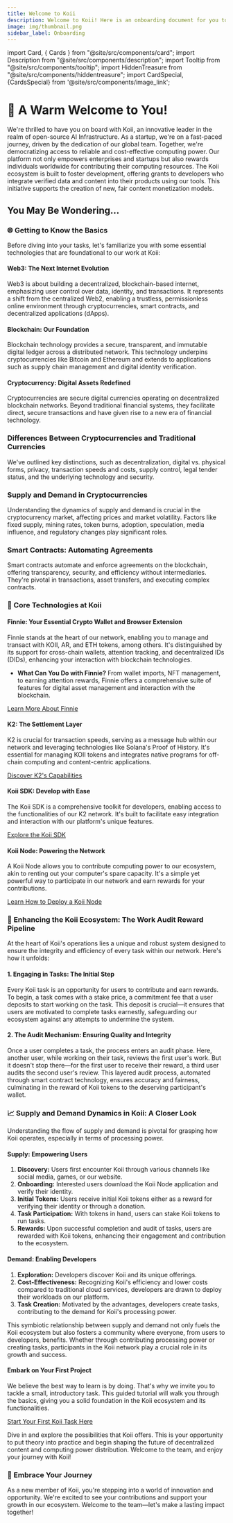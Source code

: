 ```yaml
---
title: Welcome to Koii
description: Welcome to Koii! Here is an onboarding document for you to get started.
image: img/thumbnail.png
sidebar_label: Onboarding
---
```


import Card, { Cards } from "@site/src/components/card";
import Description from "@site/src/components/description";
import Tooltip from "@site/src/components/tooltip";
import HiddenTreasure from "@site/src/components/hiddentreasure";
import CardSpecial, {CardsSpecial} from '@site/src/components/image_link';

# 🎉 A Warm Welcome to You!

We're thrilled to have you on board with Koii, an innovative leader in the realm of open-source AI Infrastructure. As a startup, we're on a fast-paced journey, driven by the dedication of our global team. Together, we're democratizing access to reliable and cost-effective computing power. Our platform not only empowers enterprises and startups but also rewards individuals worldwide for contributing their computing resources. The Koii ecosystem is built to foster development, offering grants to developers who integrate verified data and content into their products using our tools. This initiative supports the creation of new, fair content monetization models.

## You May Be Wondering...

<CardsSpecial>
  <CardSpecial
      title="<h3><p>🛠️ <strong>Koii JavaScript API</strong></p><h3>"
      link="/develop/koii-software-toolkit-sdk/what-is-the-koii-sdk"
      svgName="koiiJSAPI"
      cardPerRow="3"
    />
    <CardSpecial
      title="<h3><p>⚙️ <strong>Koii CLI</strong></p><h3>"
      link="/develop/category/koii-command-line-tool"
      svgName="koiiCLI"
      cardPerRow="3"
    />
  <CardSpecial
      title="<h3><p>💡 <strong>Create a Koii Task</strong></p><h3>"
      link="/develop/write-a-koii-task/task-development-guide/"
      svgName="createKoiiTask"
      cardPerRow="3"
    />
</CardsSpecial>


### 🌐 Getting to Know the Basics

Before diving into your tasks, let's familiarize you with some essential technologies that are foundational to our work at Koii:

#### **Web3: The Next Internet Evolution**

Web3 is about building a decentralized, blockchain-based internet, emphasizing user control over data, identity, and transactions. It represents a shift from the centralized Web2, enabling a trustless, permissionless online environment through cryptocurrencies, smart contracts, and decentralized applications (dApps).

#### **Blockchain: Our Foundation**

Blockchain technology provides a secure, transparent, and immutable digital ledger across a distributed network. This technology underpins cryptocurrencies like Bitcoin and Ethereum and extends to applications such as supply chain management and digital identity verification.

#### **Cryptocurrency: Digital Assets Redefined**

Cryptocurrencies are secure digital currencies operating on decentralized blockchain networks. Beyond traditional financial systems, they facilitate direct, secure transactions and have given rise to a new era of financial technology.

### **Differences Between Cryptocurrencies and Traditional Currencies**

We've outlined key distinctions, such as decentralization, digital vs. physical forms, privacy, transaction speeds and costs, supply control, legal tender status, and the underlying technology and security.

### **Supply and Demand in Cryptocurrencies**

Understanding the dynamics of supply and demand is crucial in the cryptocurrency market, affecting prices and market volatility. Factors like fixed supply, mining rates, token burns, adoption, speculation, media influence, and regulatory changes play significant roles.

### **Smart Contracts: Automating Agreements**

Smart contracts automate and enforce agreements on the blockchain, offering transparency, security, and efficiency without intermediaries. They're pivotal in transactions, asset transfers, and executing complex contracts.

### 💾 Core Technologies at Koii

#### **Finnie: Your Essential Crypto Wallet and Browser Extension**

Finnie stands at the heart of our network, enabling you to manage and transact with KOII, AR, and ETH tokens, among others. It's distinguished by its support for cross-chain wallets, attention tracking, and decentralized IDs (DIDs), enhancing your interaction with blockchain technologies.

- **What Can You Do with Finnie?** From wallet imports, NFT management, to earning attention rewards, Finnie offers a comprehensive suite of features for digital asset management and interaction with the blockchain.

[Learn More About Finnie](https://chromewebstore.google.com/detail/finnie/cjmkndjhnagcfbpiemnkdpomccnjblmj)

#### **K2: The Settlement Layer**

K2 is crucial for transaction speeds, serving as a message hub within our network and leveraging technologies like Solana's Proof of History. It's essential for managing KOII tokens and integrates native programs for off-chain computing and content-centric applications.

[Discover K2's Capabilities](https://docs.koii.network/concepts/settlement-layer/k2-tick-tock-fast-blocks)

#### **Koii SDK: Develop with Ease**

The Koii SDK is a comprehensive toolkit for developers, enabling access to the functionalities of our K2 network. It's built to facilitate easy integration and interaction with our platform's unique features.

[Explore the Koii SDK](https://docs.koii.network/develop/koii-software-toolkit-sdk/what-is-the-koii-sdk)

#### **Koii Node: Powering the Network**

A Koii Node allows you to contribute computing power to our ecosystem, akin to renting out your computer's spare capacity. It's a simple yet powerful way to participate in our network and earn rewards for your contributions.

[Learn How to Deploy a Koii Node](https://blog.koii.network/How-to-deploy-a-koii-task-in-less-than-5mins/)

### 🔄 **Enhancing the Koii Ecosystem: The Work Audit Reward Pipeline**

At the heart of Koii's operations lies a unique and robust system designed to ensure the integrity and efficiency of every task within our network. Here's how it unfolds:

#### **1. Engaging in Tasks: The Initial Step**

Every Koii task is an opportunity for users to contribute and earn rewards. To begin, a task comes with a stake price, a commitment fee that a user deposits to start working on the task. This deposit is crucial—it ensures that users are motivated to complete tasks earnestly, safeguarding our ecosystem against any attempts to undermine the system.

#### **2. The Audit Mechanism: Ensuring Quality and Integrity**

Once a user completes a task, the process enters an audit phase. Here, another user, while working on their task, reviews the first user's work. But it doesn't stop there—for the first user to receive their reward, a third user audits the second user's review. This layered audit process, automated through smart contract technology, ensures accuracy and fairness, culminating in the reward of Koii tokens to the deserving participant's wallet.

### 📈 **Supply and Demand Dynamics in Koii: A Closer Look**

Understanding the flow of supply and demand is pivotal for grasping how Koii operates, especially in terms of processing power.

#### **Supply: Empowering Users**

1. **Discovery:** Users first encounter Koii through various channels like social media, games, or our website.
2. **Onboarding:** Interested users download the Koii Node application and verify their identity.
3. **Initial Tokens:** Users receive initial Koii tokens either as a reward for verifying their identity or through a donation.
4. **Task Participation:** With tokens in hand, users can stake Koii tokens to run tasks.
5. **Rewards:** Upon successful completion and audit of tasks, users are rewarded with Koii tokens, enhancing their engagement and contribution to the ecosystem.

#### **Demand: Enabling Developers**

1. **Exploration:** Developers discover Koii and its unique offerings.
2. **Cost-Effectiveness:** Recognizing Koii's efficiency and lower costs compared to traditional cloud services, developers are drawn to deploy their workloads on our platform.
3. **Task Creation:** Motivated by the advantages, developers create tasks, contributing to the demand for Koii's processing power.

This symbiotic relationship between supply and demand not only fuels the Koii ecosystem but also fosters a community where everyone, from users to developers, benefits. Whether through contributing processing power or creating tasks, participants in the Koii network play a crucial role in its growth and success.

#### **Embark on Your First Project**

We believe the best way to learn is by doing. That's why we invite you to tackle a small, introductory task. This guided tutorial will walk you through the basics, giving you a solid foundation in the Koii ecosystem and its functionalities.

[Start Your First Koii Task Here](/develop/write-a-koii-task/task-development-guide/)

Dive in and explore the possibilities that Koii offers. This is your opportunity to put theory into practice and begin shaping the future of decentralized content and computing power distribution. Welcome to the team, and enjoy your journey with Koii!

### 🚀 Embrace Your Journey

As a new member of Koii, you're stepping into a world of innovation and opportunity. We're excited to see your contributions and support your growth in our ecosystem. Welcome to the team—let's make a lasting impact together!


